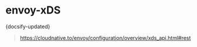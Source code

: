 # envoy-xDS
{docsify-updated}

> https://cloudnative.to/envoy/configuration/overview/xds_api.html#rest